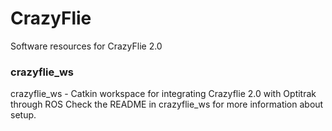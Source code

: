 # CrazyFlie
Software resources for CrazyFlie 2.0

### crazyflie_ws
crazyflie_ws - Catkin workspace for integrating Crazyflie 2.0 with Optitrak through ROS
Check the README in crazyflie_ws for more information about setup. 

